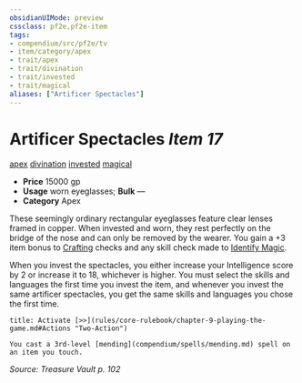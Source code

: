 ```yaml
---
obsidianUIMode: preview
cssclass: pf2e,pf2e-item
tags:
- compendium/src/pf2e/tv
- item/category/apex
- trait/apex
- trait/divination
- trait/invested
- trait/magical
aliases: ["Artificer Spectacles"]
---
```

# Artificer Spectacles *Item 17*  
[apex](rules/traits/apex.md "Apex Item Trait")  [divination](rules/traits/divination.md "Divination School Trait")  [invested](rules/traits/invested.md "Invested Item Trait")  [magical](rules/traits/magical.md "Magical Item Trait")  

- **Price** 15000 gp
- **Usage** worn eyeglasses; **Bulk** —
- **Category** Apex

These seemingly ordinary rectangular eyeglasses feature clear lenses framed in copper. When invested and worn, they rest perfectly on the bridge of the nose and can only be removed by the wearer. You gain a +3 item bonus to [Crafting](compendium/skills.md#Crafting) checks and any skill check made to [Identify Magic](rules/actions/identify-magic.md).

When you invest the spectacles, you either increase your Intelligence score by 2 or increase it to 18, whichever is higher. You must select the skills and languages the first time you invest the item, and whenever you invest the same artificer spectacles, you get the same skills and languages you chose the first time.

```ad-embed-ability
title: Activate [>>](rules/core-rulebook/chapter-9-playing-the-game.md#Actions "Two-Action")

You cast a 3rd-level [mending](compendium/spells/mending.md) spell on an item you touch.
```

*Source: Treasure Vault p. 102*